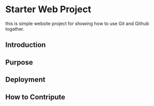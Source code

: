 # Starter Web Project

this is simple website project for showing how to use Git and Github togather.
## Introduction

## Purpose

## Deployment

## How to Contripute